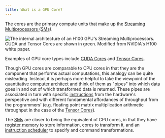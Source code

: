 ```yaml
---
title: What is a GPU Core?
---
```


The cores are the primary compute units that make up the
[Streaming Multiprocessors (SMs)](/gpu-glossary/device-hardware/streaming-multiprocessor).

![The internal architecture of an H100 GPU's Streaming Multiprocessors. CUDA and Tensor Cores are shown in green. Modified from NVIDIA's [H100 white paper](https://resources.nvidia.com/en-us-tensor-core).](themed-image://gh100-sm.svg)

Examples of GPU core types include
[CUDA Cores](/gpu-glossary/device-hardware/cuda-core) and
[Tensor Cores](/gpu-glossary/device-hardware/tensor-core).

Though GPU cores are comparable to CPU cores in that they are the component that
performs actual computations, this analogy can be quite misleading. Instead, it
is perhaps more helpful to take the viewpoint of the
[quantitative computer architect](https://archive.org/details/computerarchitectureaquantitativeapproach6thedition)
and think of them as "pipes" into which data goes in and out of which
transformed data is returned. These pipes are associated in turn with specific
[instructions](/gpu-glossary/device-software/streaming-assembler) from the
hardware's perspective and with different fundamental affordances of throughput
from the programmers' (e.g. floating point matrix multiplication arithmetic
throughput in the case of the
[Tensor Cores](/gpu-glossary/device-hardware/tensor-core)).

The [SMs](/gpu-glossary/device-hardware/streaming-multiprocessor) are closer to
being the equivalent of CPU cores, in that they have
[register memory](/gpu-glossary/device-hardware/register-file) to store
information, cores to transform it, and an
[instruction scheduler](/gpu-glossary/device-hardware/warp-scheduler) to specify
and command transformations.
